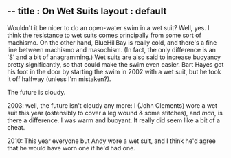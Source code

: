 --
title : On Wet Suits
layout : default
--

Wouldn't it be nicer to do an open-water swim in a wet suit?  Well, yes.
I think the resistance to wet suits comes principally from some sort of
machismo.  On the other hand, BlueHillBay is really cold, and there's a
fine line between machismo and masochism.  (In fact, the only difference
is an 'S' and a bit of anagramming.)  Wet suits are also said to
increase buoyancy pretty significantly, so that could make the swim even
easier.  Bart Hayes got his foot in the door by starting the swim in
2002 with a wet suit, but he took it off halfway (unless I'm mistaken?).

The future is cloudy.

2003: well, the future isn't cloudy any more: I (John Clements) wore a
wet suit this year (ostensibly to cover a leg wound & some stitches),
and *man*, is there a difference.  I was warm and buoyant.  It really
did seem like a bit of a cheat.

2010: This year everyone but Andy wore a wet suit, and I think he'd
agree that he would have worn one if he'd had one.
